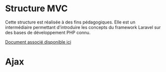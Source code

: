 # Structure MVC

Cette structure est réalisée à des fins pédagogiques. Elle est un intermédiaire permettant d'introduire les concepts du
framework Laravel sur des bases de développement PHP connu.

[Document associé disponible ici](https://cours.brosseau.ovh/tp/php/mvc/tp1.html)
# Ajax
